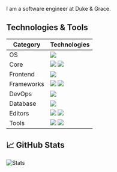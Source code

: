 <!--
**matthiasseghers/matthiasseghers** is a ✨ _special_ ✨ repository because its `README.md` (this file) appears on your GitHub profile.

Here are some ideas to get you started:

- 🔭 I’m currently working on ...
- 🌱 I’m currently learning ...
- 👯 I’m looking to collaborate on ...
- 🤔 I’m looking for help with ...
- 💬 Ask me about ...
- 📫 How to reach me: ...
- 😄 Pronouns: ...
- ⚡ Fun fact: ...
-->

I am a software engineer at Duke & Grace.

## Technologies & Tools
| Category | Technologies |
| -------- | ------------ |
| OS | ![](https://img.shields.io/badge/macOS-000000?style=flat&logo=macos&logoColor=white) |
| Core | ![](https://img.shields.io/badge/JavaScript-F7DF1E?style=flat&logo=javascript&logoColor=white) ![](https://img.shields.io/badge/TypeScript-3178C6?style=flat&logo=typescript&logoColor=white) |
| Frontend | ![](https://img.shields.io/badge/React-61DAFB?style=flat&logo=react&logoColor=white) |
| Frameworks |  ![](https://img.shields.io/badge/Symfony-000000?style=flat&logo=symfony&logoColor=white) ![](https://img.shields.io/badge/Laravel-FF2D20?style=flat&logo=laravel&logoColor=white) |
| DevOps | ![](https://img.shields.io/badge/Docker-0db7ed?style=flat&logo=docker&logoColor=white) |
| Database | ![](https://img.shields.io/badge/MySQL-4479A1?style=flat&logo=mysql&logoColor=white) |
| Editors | ![](https://img.shields.io/badge/VS%20Code-2E73AF?style=flat&logo=visualstudiocode&logoColor=white) ![](https://img.shields.io/badge/PHPStorm-purple?style=flat&logo=phpstorm&logoColor=white) |
| Tools | ![](https://img.shields.io/badge/iTerm2-000000?style=flat&logo=iterm2&logoColor=white) ![](https://img.shields.io/badge/Postman-FF6C37?style=flat&logo=postman&logoColor=white) |

## 📈 GitHub Stats
![Stats](https://github-readme-stats.vercel.app/api/?username=matthiasseghers)  


